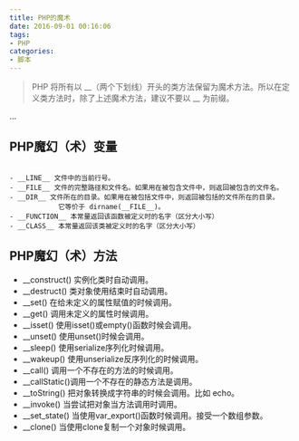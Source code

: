 ```yaml
---
title: PHP的魔术
date: 2016-09-01 00:16:06
tags:
- PHP
categories:
- 脚本
---
```


> PHP 将所有以 __（两个下划线）开头的类方法保留为魔术方法。所以在定义类方法时，除了上述魔术方法，建议不要以 __ 为前缀。

... <!-- more -->

## PHP魔幻（术）变量

```

- __LINE__ 文件中的当前行号。
- __FILE__ 文件的完整路径和文件名。如果用在被包含文件中，则返回被包含的文件名。
- __DIR__ 文件所在的目录。如果用在被包括文件中，则返回被包括的文件所在的目录。
			它等价于 dirname(__FILE__)。
- __FUNCTION__ 本常量返回该函数被定义时的名字（区分大小写）
- __CLASS__ 本常量返回该类被定义时的名字（区分大小写）

```

## PHP魔幻（术）方法


- __construct() 实例化类时自动调用。
- __destruct() 类对象使用结束时自动调用。
- __set() 在给未定义的属性赋值的时候调用。
- __get() 调用未定义的属性时候调用。
- __isset() 使用isset()或empty()函数时候会调用。
- __unset() 使用unset()时候会调用。
- __sleep() 使用serialize序列化时候调用。
- __wakeup() 使用unserialize反序列化的时候调用。
- __call() 调用一个不存在的方法的时候调用。
- __callStatic()调用一个不存在的静态方法是调用。
- __toString() 把对象转换成字符串的时候会调用。比如 echo。
- __invoke() 当尝试把对象当方法调用时调用。
- __set_state() 当使用var_export()函数时候调用。接受一个数组参数。
- __clone() 当使用clone复制一个对象时候调用。